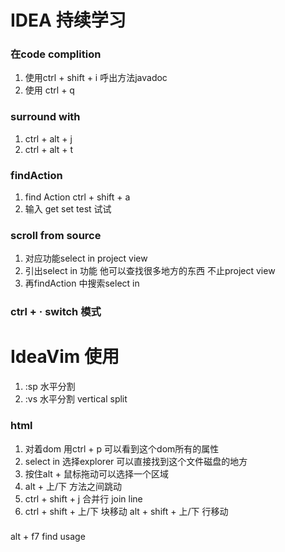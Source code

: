 # IDEA 持续学习
### 在code complition 
1. 使用ctrl + shift + i 呼出方法javadoc
2. 使用 ctrl + q 

### surround with 
1. ctrl + alt + j
2. ctrl + alt + t

### findAction
1. find Action  ctrl + shift + a
2. 输入 get set test 试试

### scroll from source 
1. 对应功能select in project view
2. 引出select in 功能 他可以查找很多地方的东西 不止project view
3. 再findAction 中搜索select in

### ctrl + · switch 模式

# IdeaVim 使用
1. :sp  水平分割
2. :vs  水平分割 vertical split

### html
1. 对着dom 用ctrl + p 可以看到这个dom所有的属性
2. select in 选择explorer 可以直接找到这个文件磁盘的地方
3. 按住alt + 鼠标拖动可以选择一个区域
4. alt + 上/下 方法之间跳动
5. ctrl + shift + j 合并行 join line
6. ctrl + shift + 上/下 块移动  alt + shift + 上/下 行移动

### 
alt + f7 find usage
 